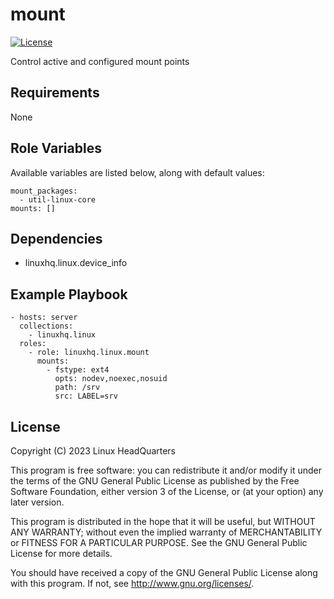 # mount

[![License](https://img.shields.io/badge/license-GPLv3-lightgreen)](https://www.gnu.org/licenses/gpl-3.0.en.html#license-text)

Control active and configured mount points

## Requirements

None

## Role Variables

Available variables are listed below, along with default values:

    mount_packages:
      - util-linux-core
    mounts: []

## Dependencies

* linuxhq.linux.device\_info

## Example Playbook

    - hosts: server
      collections:
        - linuxhq.linux
      roles:
        - role: linuxhq.linux.mount
          mounts:
            - fstype: ext4
              opts: nodev,noexec,nosuid
              path: /srv
              src: LABEL=srv

## License

Copyright (C) 2023 Linux HeadQuarters

This program is free software: you can redistribute it and/or modify
it under the terms of the GNU General Public License as published by
the Free Software Foundation, either version 3 of the License, or
(at your option) any later version.

This program is distributed in the hope that it will be useful,
but WITHOUT ANY WARRANTY; without even the implied warranty of
MERCHANTABILITY or FITNESS FOR A PARTICULAR PURPOSE. See the
GNU General Public License for more details.

You should have received a copy of the GNU General Public License
along with this program. If not, see <http://www.gnu.org/licenses/>.
